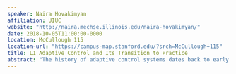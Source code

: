 ```yaml
---
speaker: Naira Hovakimyan
affiliation: UIUC
website: "http://naira.mechse.illinois.edu/naira-hovakimyan/"
date: 2018-10-05T11:00:00-0000
location: McCullough 115
location-url: "https://campus-map.stanford.edu/?srch=McCullough+115"
title: L1 Adaptive Control and Its Transition to Practice
abstract: "The history of adaptive control systems dates back to early 50-s, when the aeronautical community was struggling to advance aircraft speeds to higher Mach numbers. In November of 1967, X-15 launched on what was planned to be a routine research flight to evaluate a boost guidance system, but it went into a spin and eventually broke up at 65,000 feet, killing the pilot Michael Adams. It was later found that the onboard adaptive control system was to be blamed for this incident. Exactly thirty years later, fueled by advances in the theory of nonlinear control, Air Force successfully flight tested the unmanned unstable tailless X-36 aircraft with an onboard adaptive flight control system. This was a landmark achievement that dispelled some of the misgivings that had arisen from the X-15 crash in 1967. Since then, numerous flight tests of Joint Direct Attack Munitions (JDAM) weapon retrofitted with adaptive element have met with great success and have proven the benefits of the adaptation in the presence of component failures and aerodynamic uncertainties. However, the major challenge related to stability/robustness assessment of adaptive systems is still being resolved based on testing the closed-loop system for all possible variations of uncertainties in Monte Carlo simulations, the cost of which increases with the growing complexity of the systems. This talk will give an overview of the limitations inherent to the conventional adaptive controllers and will introduce the audience to the L1 adaptive control theory, the architectures of which have guaranteed robustness in the presence of fast adaptation. Various applications, including flight tests of a subscale commercial jet, will be discussed during the presentation to demonstrate the tools and the concepts. With its key feature of decoupling adaptation from robustness L1 adaptive control theory has facilitated new developments in the areas of event-driven adaptation and networked control systems. It has been evaluated on Learjet in 2015 and 2017 with five people on board in more than 20 hours of flight time each time, and on F16 in 2016 with two pilots on board."
---
```

